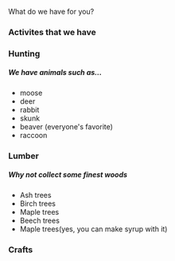 What do we have for you?

### Activites that we have 
### Hunting 
##### We have animals such as... 
* moose
* deer
* rabbit
* skunk
* beaver (everyone's favorite)
* raccoon
### Lumber 
##### Why not collect some finest woods 
* Ash trees
* Birch trees
* Maple trees
* Beech trees
* Maple trees(yes, you can make syrup with it)
### Crafts
